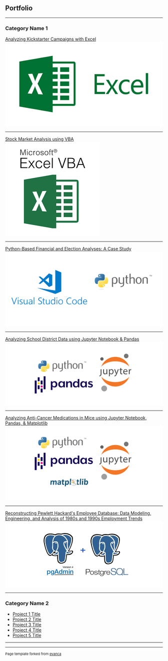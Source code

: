 ## Portfolio

---

### Category Name 1 

[Analyzing Kickstarter Campaigns with Excel](https://kenlo94.github.io/kickstarter_analysis/)
<img src="images/excel2.png?raw=true"/>

---
[Stock Market Analysis using VBA](https://kenlo94.github.io/stock_analysis/)
<img src="images/vba.png?raw=true"/>

---
[Python-Based Financial and Election Analyses: A Case Study](https://kenlo94.github.io/financial_election_analysis/)
<img src="images/vp.png?raw=true"/>

---
[Analyzing School District Data using Jupyter Notebook & Pandas](https://kenlo94.github.io/school_district_analysis/)
<img src="images/ppj.PNG?raw=true"/>

---
[Analyzing Anti-Cancer Medications in Mice using Jupyter Notebook, Pandas, & Matplotlib](https://kenlo94.github.io/pharmaceutical_analysis/)
<img src="images/ppjm.png?raw=true"/>

---
[Reconstructing Pewlett Hackard's Employee Database: Data Modeling, Engineering, and Analysis of 1980s and 1990s Employment Trends](https://kenlo94.github.io/Pewlett-Hackard-Analysis/)
<img src="images/pgsql.png?raw=true"/>

---

### Category Name 2

- [Project 1 Title](http://example.com/)
- [Project 2 Title](http://example.com/)
- [Project 3 Title](http://example.com/)
- [Project 4 Title](http://example.com/)
- [Project 5 Title](http://example.com/)

---




---
<p style="font-size:11px">Page template forked from <a href="https://github.com/evanca/quick-portfolio">evanca</a></p>
<!-- Remove above link if you don't want to attibute -->

